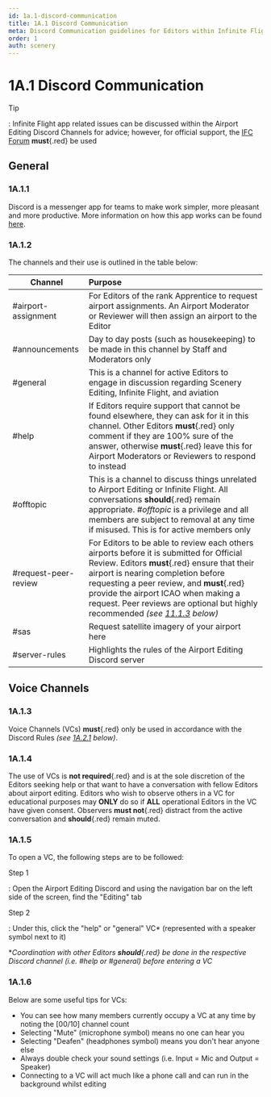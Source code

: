 ```yaml
---
id: 1a.1-discord-communication
title: 1A.1 Discord Communication
meta: Discord Communication guidelines for Editors within Infinite Flight.
order: 1
auth: scenery
---
```


# 1A.1  Discord Communication

 

Tip

: Infinite Flight app related issues can be discussed within the Airport Editing Discord Channels for advice; however, for official support, the [IFC Forum](https://community.infiniteflight.com/c/support/17) **must**{.red} be used



## General

### 1A.1.1    

Discord is a messenger app for teams to make work simpler, more pleasant and more productive. More information on how this app works can be found [here](https://support.discord.com/hc/en-us).

 

### 1A.1.2

 The channels and their use is outlined in the table below:

| Channel              | Purpose                                                      |
| -------------------- | :----------------------------------------------------------- |
| #airport-assignment  | For Editors of the rank Apprentice to request airport assignments. An Airport Moderator or Reviewer will then assign an airport to the Editor |
| #announcements       | Day to day posts (such as housekeeping) to be made in this channel by Staff and Moderators only |
| #general             | This is a channel for active Editors to engage in discussion regarding Scenery Editing, Infinite Flight, and aviation |
| #help                | If Editors require support that cannot be found elsewhere, they can ask for it in this channel. Other Editors **must**{.red} only comment if they are 100% sure of the answer, otherwise **must**{.red} leave this for Airport Moderators or Reviewers to respond to instead |
| #offtopic            | This is a channel to discuss things unrelated to Airport Editing or Infinite Flight. All conversations **should**{.red} remain appropriate. *#offtopic* is a privilege and all members are subject to removal at any time if misused. This is for active members only |
| #request-peer-review | For Editors to be able to review each others airports before it is submitted for Official Review. Editors **must**{.red} ensure that their airport is nearing completion before requesting a peer review, and **must**{.red} provide the airport ICAO when making a request. Peer reviews are optional but highly recommended *(see [11.1.3](/guide/scenery-editor-manual/11.-review-and-release/11.1-review-and-release-process%202#11.1.3) below)* |
| #sas                 | Request satellite imagery of your airport here               |
| #server-rules        | Highlights the rules of the Airport Editing Discord server   |



## Voice Channels

### 1A.1.3

Voice Channels (VCs) **must**{.red} only be used in accordance with the Discord Rules *(see [1A.2.1](/guide/scenery-editor-manual/1a.-administration/1a.2-discord-rules#1a.2.1) below)*. 



### 1A.1.4

The use of VCs is **not required**{.red} and is at the sole discretion of the Editors seeking help or that want to have a conversation with fellow Editors about airport editing. Editors who wish to observe others in a VC for educational purposes may **ONLY** do so if **ALL** operational Editors in the VC have given consent. Observers **must not**{.red} distract from the active conversation and **should**{.red} remain muted.



### 1A.1.5

To open a VC, the following steps are to be followed:



Step 1

: Open the Airport Editing Discord and using the navigation bar on the left side of the screen, find the "Editing" tab



Step 2

: Under this, click the "help" or "general" VC* (represented with a speaker symbol next to it)



**Coordination with other Editors **should**{.red} be done in the respective Discord channel (i.e. *#help* or *#general*) before entering a VC*



### 1A.1.6

Below are some useful tips for VCs:

- You can see how many members currently occupy a VC at any time by noting the [00/10] channel count
- Selecting "Mute" (microphone symbol) means no one can hear you
- Selecting "Deafen" (headphones symbol) means you don't hear anyone else
- Always double check your sound settings (i.e. Input = Mic and Output = Speaker)
- Connecting to a VC will act much like a phone call and can run in the background whilst editing